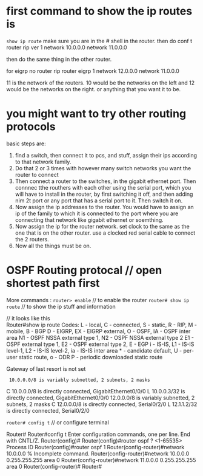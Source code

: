 # first command to show the ip routes is

`show ip route`
make sure you are in the # shell in the router.
then do
conf t
router rip
ver 1
network 10.0.0.0
network 11.0.0.0

then do the same thing in the other router.

for eigrp
no router rip
router eigrp 1
network 12.0.0.0
network 11.0.0.0

11 is the network of the routers. 10 would be the networks on the left and 12 would be the networks on the right.
or anything that you want it to be.

# you might want to try other routing protocols

basic steps are:

1. find a switch, then connect it to pcs, and stuff, assign their ips according to that network family.
2. Do that 2 or 3 times with however many switch networks you want the router to connect
3. Then connect a router to the switches, in the gigabit ethernet port. Then connnec tthe routhers with each other using the serial port, which you will have to install in the router, by first switching it off, and then adding nim 2t port or any port that has a serial port to it. Then switch it on.
4. Now assign the ip addresses to the router. You would have to assign an ip of the family to which it is connected to the port where you are connecting that network like gigabit ethernet or soemthing.
5. Now assign the ip for the router network. set clock to the same as the one that is on the other router. use a clocked red serial cable to connect the 2 routers.
6. Now all the things must be on.

# OSPF Routing protocal // open shortest path first

More commands :
`router> enable` // to enable the router
`router# show ip route` // to show the ip stuff and information

// it looks like this  
Router#show ip route
Codes: L - local, C - connected, S - static, R - RIP, M - mobile, B - BGP
D - EIGRP, EX - EIGRP external, O - OSPF, IA - OSPF inter area
N1 - OSPF NSSA external type 1, N2 - OSPF NSSA external type 2
E1 - OSPF external type 1, E2 - OSPF external type 2, E - EGP
i - IS-IS, L1 - IS-IS level-1, L2 - IS-IS level-2, ia - IS-IS inter area \* - candidate default, U - per-user static route, o - ODR
P - periodic downloaded static route

Gateway of last resort is not set

     10.0.0.0/8 is variably subnetted, 2 subnets, 2 masks

C 10.0.0.0/8 is directly connected, GigabitEthernet0/0/0
L 10.0.0.3/32 is directly connected, GigabitEthernet0/0/0
12.0.0.0/8 is variably subnetted, 2 subnets, 2 masks
C 12.0.0.0/8 is directly connected, Serial0/2/0
L 12.1.1.2/32 is directly connected, Serial0/2/0

`router# config t` // or configure terminal

Router#
Router#config t
Enter configuration commands, one per line. End with CNTL/Z.
Router(config)#
Router(config)#router ospf ?
<1-65535> Process ID
Router(config)#router ospf 1
Router(config-router)#network 10.0.0.0
% Incomplete command.
Router(config-router)#network 10.0.0.0 0.255.255.255 area 0
Router(config-router)#network 11.0.0.0 0.255.255.255 area 0
Router(config-router)#
Router#
